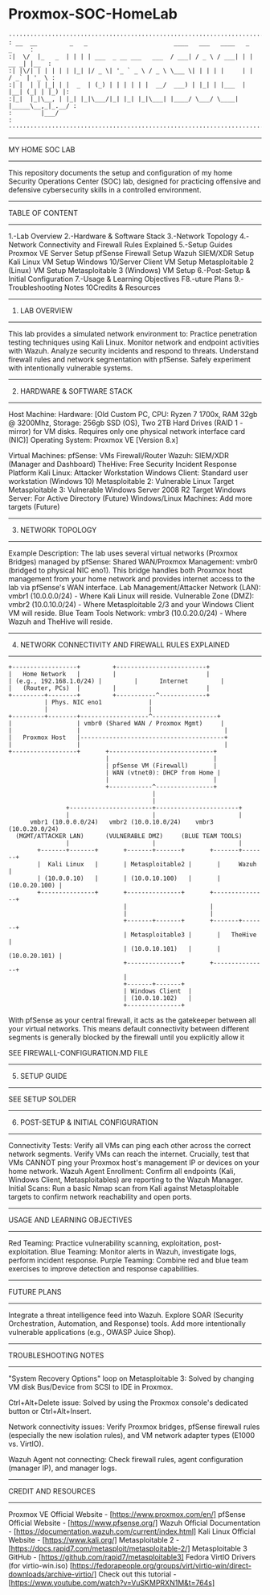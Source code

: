 # Proxmox-SOC-HomeLab
````
····················································································
: __  __         _   _                        ____   ___   ____   _          _     :
:|  \/  |_   _  | | | | ___  _ __ ___   ___  / ___| / _ \ / ___| | |    __ _| |__  :
:| |\/| | | | | | |_| |/ _ \| '_ ` _ \ / _ \ \___ \| | | | |     | |   / _` | '_ \ :
:| |  | | |_| | |  _  | (_) | | | | | |  __/  ___) | |_| | |___  | |__| (_| | |_) |:
:|_|  |_|\__, | |_| |_|\___/|_| |_| |_|\___| |____/ \___/ \____| |_____\__,_|_.__/ :
:        |___/                                                                     :
····················································································
````

************************************************************************************************************
MY HOME SOC LAB
************************************************************************************************************
This repository documents the setup and configuration of my home Security Operations Center (SOC) lab, 
designed for practicing offensive and defensive cybersecurity skills in a controlled environment.


************************************************************************************************************
TABLE OF CONTENT
************************************************************************************************************
1.-Lab Overview
2.-Hardware & Software Stack
3.-Network Topology
4.-Network Connectivity and Firewall Rules Explained
5.-Setup Guides
    Proxmox VE Server Setup
    pfSense Firewall Setup
    Wazuh SIEM/XDR Setup
    Kali Linux VM Setup
    Windows 10/Server Client VM Setup
    Metasploitable 2 (Linux) VM Setup
    Metasploitable 3 (Windows) VM Setup
6.-Post-Setup & Initial Configuration
7.-Usage & Learning Objectives
F8.-uture Plans
9.-Troubleshooting Notes
10Credits & Resources


************************************************************************************************************
1. LAB OVERVIEW 
************************************************************************************************************
This lab provides a simulated network environment to:
Practice penetration testing techniques using Kali Linux.
Monitor network and endpoint activities with Wazuh.
Analyze security incidents and respond to threats.
Understand firewall rules and network segmentation with pfSense.
Safely experiment with intentionally vulnerable systems.


************************************************************************************************************
2. HARDWARE & SOFTWARE STACK 
************************************************************************************************************
Host Machine:
    Hardware: [Old Custom PC, CPU: Ryzen 7 1700x, RAM 32gb @ 3200Mhz, Storage: 256gb SSD (OS), Two 2TB Hard Drives (RAID 1 - mirror) for VM disks. Requires only one physical network interface card (NIC)]
    Operating System: Proxmox VE [Version 8.x]

Virtual Machines:
    pfSense: VMs Firewall/Router
    Wazuh: SIEM/XDR (Manager and Dashboard)
    TheHive: Free Security Incident Response Platform
    Kali Linux: Attacker Workstation
    Windows Client: Standard user workstation (Windows 10)
    Metasploitable 2: Vulnerable Linux Target
    Metasploitable 3: Vulnerable Windows Server 2008 R2 Target
    Windows Server: For Active Directory (Future)
    Windows/Linux Machines: Add more targets (Future)


************************************************************************************************************
3. NETWORK TOPOLOGY 
************************************************************************************************************
Example Description:
    The lab uses several virtual networks (Proxmox Bridges) managed by pfSense:
        Shared WAN/Proxmox Management: vmbr0 (bridged to physical NIC eno1). This bridge handles both Proxmox host management from your home network and provides internet access to the lab via pfSense's WAN interface.
    Lab Management/Attacker Network (LAN): 
        vmbr1 (10.0.0.0/24) - Where Kali Linux will reside.
    Vulnerable Zone (DMZ): 
        vmbr2 (10.0.10.0/24) - Where Metasploitable 2/3 and your Windows Client VM will reside.
    Blue Team Tools Network: 
        vmbr3 (10.0.20.0/24) - Where Wazuh and TheHive will reside.


************************************************************************************************************
4. NETWORK CONNECTIVITY AND FIREWALL RULES EXPLAINED
************************************************************************************************************

````
+------------------+         +-------------------------+
|   Home Network   |         |                         |
| (e.g., 192.168.1.0/24) |         |      Internet         |
|   (Router, PCs)  |         |                         |
+---------+--------+         +-----------^-------------+
          | Phys. NIC eno1             |
          |                            |
+---------+--------+-------------------^------------------+
|                  | vmbr0 (Shared WAN / Proxmox Mgmt)     |
|                  |                                        |
|   Proxmox Host   |----------------------------------------+
|                  |                                        |
+------------------+       +-----------------------------+
                           |                             |
                           | pfSense VM (Firewall)       |
                           | WAN (vtnet0): DHCP from Home |
                           |                             |
                           +------------^----------------+
                                        |
                                        |
                +-----------------------+-----------------------+
                |                       |                       |
      vmbr1 (10.0.0.0/24)   vmbr2 (10.0.10.0/24)    vmbr3 (10.0.20.0/24)
  (MGMT/ATTACKER LAN)      (VULNERABLE DMZ)     (BLUE TEAM TOOLS)
                |                       |                       |
        +-------+-------+       +-------+-------+       +-------+-------+
        |  Kali Linux   |       | Metasploitable2 |       |     Wazuh     |
        | (10.0.0.10)   |       | (10.0.10.100)   |       | (10.0.20.100) |
        +---------------+       +---------------+       +---------------+
                                |                       |
                                |                       |
                                +-------+-------+       +-------+-------+
                                | Metasploitable3 |       |   TheHive     |
                                | (10.0.10.101)   |       | (10.0.20.101) |
                                +---------------+       +---------------+
                                |
                                +-------+-------+
                                | Windows Client  |
                                | (10.0.10.102)   |
                                +---------------+
````

With pfSense as your central firewall, it acts as the gatekeeper between all your virtual networks. 
This means default connectivity between different segments is generally blocked by the firewall until you explicitly allow it

SEE FIREWALL-CONFIGURATION.MD FILE 


************************************************************************************************************
5. SETUP GUIDE 
************************************************************************************************************
SEE SETUP SOLDER 


************************************************************************************************************
6. POST-SETUP & INITIAL CONFIGURATION
************************************************************************************************************
Connectivity Tests:
    Verify all VMs can ping each other across the correct network segments. Verify VMs can reach the internet. Crucially, test that VMs CANNOT ping your Proxmox host's management IP or devices on your home network.
Wazuh Agent Enrollment: 
    Confirm all endpoints (Kali, Windows Client, Metasploitables) are reporting to the Wazuh Manager.
Initial Scans: 
    Run a basic Nmap scan from Kali against Metasploitable targets to confirm network reachability and open ports.


************************************************************************************************************
USAGE AND LEARNING OBJECTIVES
************************************************************************************************************
Red Teaming: 
    Practice vulnerability scanning, exploitation, post-exploitation.
Blue Teaming: 
    Monitor alerts in Wazuh, investigate logs, perform incident response.
Purple Teaming: 
    Combine red and blue team exercises to improve detection and response capabilities.


************************************************************************************************************
FUTURE PLANS
************************************************************************************************************
Integrate a threat intelligence feed into Wazuh.
Explore SOAR (Security Orchestration, Automation, and Response) tools.
Add more intentionally vulnerable applications (e.g., OWASP Juice Shop).
 

************************************************************************************************************
TROUBLESHOOTING NOTES
************************************************************************************************************
"System Recovery Options" loop on Metasploitable 3: 
    Solved by changing VM disk Bus/Device from SCSI to IDE in Proxmox.

Ctrl+Alt+Delete issue: 
    Solved by using the Proxmox console's dedicated button or Ctrl+Alt+Insert.

Network connectivity issues: 
    Verify Proxmox bridges, pfSense firewall rules (especially the new isolation rules), and VM network adapter types (E1000 vs. VirtIO).

Wazuh Agent not connecting: 
    Check firewall rules, agent configuration (manager IP), and manager logs.

************************************************************************************************************
CREDIT AND RESOURCES
************************************************************************************************************
Proxmox VE Official Website - [https://www.proxmox.com/en/]
pfSense Official Website - [https://www.pfsense.org/]
Wazuh Official Documentation - [https://documentation.wazuh.com/current/index.html]
Kali Linux Official Website - [https://www.kali.org/]
Metasploitable 2 - [https://docs.rapid7.com/metasploit/metasploitable-2/]
Metasploitable 3 GitHub - [https://github.com/rapid7/metasploitable3]
Fedora VirtIO Drivers (for virtio-win.iso) [https://fedorapeople.org/groups/virt/virtio-win/direct-downloads/archive-virtio/]
Check out this tutorial - [https://www.youtube.com/watch?v=VuSKMPRXN1M&t=764s]

